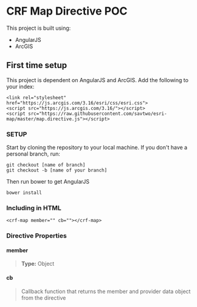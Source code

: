 CRF Map Directive POC
=====================

This project is built using:

* AngularJS
* ArcGIS

First time setup
----------------

This project is dependent on AngularJS and ArcGIS. Add the following to your index:

```
<link rel="stylesheet" href="https://js.arcgis.com/3.16/esri/css/esri.css">
<script src="https://js.arcgis.com/3.16/"></script>
<script src="https://raw.githubusercontent.com/savtwo/esri-map/master/map.directive.js"></script>
```

### SETUP

Start by cloning the repository to your local machine. If you don't have a personal branch, run:

```
git checkout [name of branch]
git checkout -b [name of your branch]
```

Then run bower to get AngularJS

```bower install```

### Including in HTML

`<crf-map member="" cb=""></crf-map>`

### Directive Properties

#### member
> **Type:** Object

#### cb
> Callback function that returns the member and provider data object from the directive